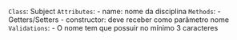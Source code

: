 `Class`: Subject
`Attributes`:
    - name: nome da disciplina
`Methods`:
    - Getters/Setters
    - constructor: deve receber como parâmetro nome
`Validations`:
    - O nome tem que possuir no mínimo 3 caracteres